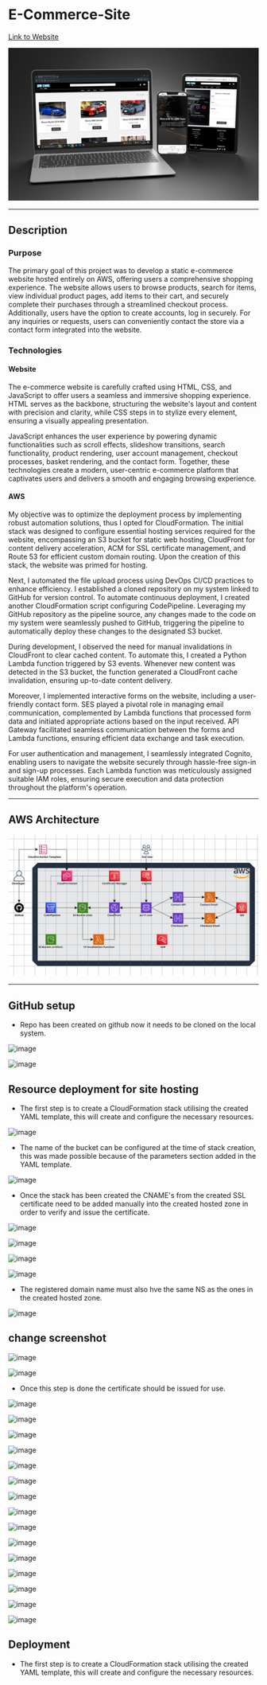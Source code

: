 # E-Commerce-Site
[Link to Website](https://azr11.com/)

![Image Alt text](https://github.com/AzharR11/E-Commerce-Site/blob/main/README%20files/E-Commerce-Mockup.jpg?raw=true)

---
## Description 
### Purpose 
The primary goal of this project was to develop a static e-commerce website hosted entirely on AWS, offering users a comprehensive shopping experience. The website allows users to browse products, search for items, view individual product pages, add items to their cart, and securely complete their purchases through a streamlined checkout process. Additionally, users have the option to create accounts, log in securely. For any inquiries or requests, users can conveniently contact the store via a contact form integrated into the website.

### Technologies
#### Website
The e-commerce website is carefully crafted using HTML, CSS, and JavaScript to offer users a seamless and immersive shopping experience. HTML serves as the backbone, structuring the website's layout and content with precision and clarity, while CSS steps in to stylize every element, ensuring a visually appealing presentation.

JavaScript enhances the user experience by powering dynamic functionalities such as scroll effects, slideshow transitions, search functionality, product rendering, user account management, checkout processes, basket rendering, and the contact form. Together, these technologies create a modern, user-centric e-commerce platform that captivates users and delivers a smooth and engaging browsing experience.

#### AWS
My objective was to optimize the deployment process by implementing robust automation solutions, thus I opted for CloudFormation. The initial stack was designed to configure essential hosting services required for the website, encompassing an S3 bucket for static web hosting, CloudFront for content delivery acceleration, ACM for SSL certificate management, and Route 53 for efficient custom domain routing. Upon the creation of this stack, the website was primed for hosting.

Next, I automated the file upload process using DevOps CI/CD practices to enhance efficiency. I established a cloned repository on my system linked to GitHub for version control. To automate continuous deployment, I created another CloudFormation script configuring CodePipeline. Leveraging my GitHub repository as the pipeline source, any changes made to the code on my system were seamlessly pushed to GitHub, triggering the pipeline to automatically deploy these changes to the designated S3 bucket.

During development, I observed the need for manual invalidations in CloudFront to clear cached content. To automate this, I created a Python Lambda function triggered by S3 events. Whenever new content was detected in the S3 bucket, the function generated a CloudFront cache invalidation, ensuring up-to-date content delivery.

Moreover, I implemented interactive forms on the website, including a user-friendly contact form. SES played a pivotal role in managing email communication, complemented by Lambda functions that processed form data and initiated appropriate actions based on the input received. API Gateway facilitated seamless communication between the forms and Lambda functions, ensuring efficient data exchange and task execution.

For user authentication and management, I seamlessly integrated Cognito, enabling users to navigate the website securely through hassle-free sign-in and sign-up processes. Each Lambda function was meticulously assigned suitable IAM roles, ensuring secure execution and data protection throughout the platform's operation.

---
## AWS Architecture

![Image Alt text](https://github.com/AzharR11/E-Commerce-Site/blob/main/README%20files/E-Commerce-Site.png?raw=true)

---
## GitHub setup

* Repo has been created on github now it needs to be cloned on the local system.

![image](https://github.com/AzharR11/E-Commerce-Site/assets/51958831/2ea3ce71-4301-4f3a-b794-05970a4aca9f)

![image](https://github.com/AzharR11/E-Commerce-Site/assets/51958831/14bac0ba-26c2-4a9f-a088-b718de38fc89)

## Resource deployment for site hosting

* The first step is to create a CloudFormation stack utilising the created YAML template, this will create and configure the necessary resources.

![image](https://github.com/AzharR11/E-Commerce-Site/assets/51958831/db304ac8-bb46-4f1d-bcfe-fa2ad8e00cf8)

* The name of the bucket can be configured at the time of stack creation, this was made possible because of the parameters section added in the YAML template.

![image](https://github.com/AzharR11/E-Commerce-Site/assets/51958831/6513b187-a2d7-402e-9216-28ad236ceaef)

* Once the stack has been created the CNAME's from the created SSL certificate need to be added manually into the created hosted zone in order to verify and issue the certificate.

![image](https://github.com/AzharR11/E-Commerce-Site/assets/51958831/1f179bf1-1d74-4187-926c-36a7acb39105)

![image](https://github.com/AzharR11/E-Commerce-Site/assets/51958831/28457a4c-c6dd-48f0-a28b-cd9e290d0dd5)

![image](https://github.com/AzharR11/E-Commerce-Site/assets/51958831/d79b013c-94fd-4f04-ad6d-a6743c43ff31)

![image](https://github.com/AzharR11/E-Commerce-Site/assets/51958831/7fc52497-11c7-4d76-8300-9c6225b1b698)

* The registered domain name must also hve the same NS as the ones in the created hosted zone.

![image](https://github.com/AzharR11/E-Commerce-Site/assets/51958831/5dc63023-55b7-474a-bcc1-b1a055bedbd3)

## change screenshot

![image](https://github.com/AzharR11/E-Commerce-Site/assets/51958831/64beabec-ce7b-4af0-89a3-1a5c9687a54b)

![image](https://github.com/AzharR11/E-Commerce-Site/assets/51958831/ec80af5d-b68c-423b-8546-40443f093597)

* Once this step is done the certificate should be issued for use.

![image](https://github.com/AzharR11/E-Commerce-Site/assets/51958831/a55108f2-841f-47c4-9107-4cec20d1da62)

![image](https://github.com/AzharR11/E-Commerce-Site/assets/51958831/1e535230-813e-4dc8-9160-a457242a77e1)

![image](https://github.com/AzharR11/E-Commerce-Site/assets/51958831/7a2408c1-526d-4fa7-985a-be32aa67d8c7)

![image](https://github.com/AzharR11/E-Commerce-Site/assets/51958831/db343709-f179-4e74-bc9e-da7f35abfeaa)

![image](https://github.com/AzharR11/E-Commerce-Site/assets/51958831/ac1cd2ff-f22c-42b3-9d34-b2ff5cb4ba94)

![image](https://github.com/AzharR11/E-Commerce-Site/assets/51958831/56fa02e0-6d91-4dc9-ac6f-68b3fa3f843a)

![image](https://github.com/AzharR11/E-Commerce-Site/assets/51958831/80c34671-abd8-4953-a7a0-ebc1d78f5d74)

![image](https://github.com/AzharR11/E-Commerce-Site/assets/51958831/a1c7e83a-6ecd-480c-ac63-582c0a3f7b98)

![image](https://github.com/AzharR11/E-Commerce-Site/assets/51958831/e37576a9-7866-4ddd-aa9c-00d3063e585e)

![image](https://github.com/AzharR11/E-Commerce-Site/assets/51958831/8b5f695e-99ae-4a0b-b58f-313340b7b215)

![image](https://github.com/AzharR11/E-Commerce-Site/assets/51958831/c7a6c0a8-651e-4e15-87b9-2ed8ef988611)

![image](https://github.com/AzharR11/E-Commerce-Site/assets/51958831/65799c53-50b3-468f-a95f-cbb8221abf5e)

![image](https://github.com/AzharR11/E-Commerce-Site/assets/51958831/ebdd8b45-1a52-4b8c-a516-a7b4b865a575)

![image](https://github.com/AzharR11/E-Commerce-Site/assets/51958831/2bfbe778-1c91-404d-956e-89a69e11fe68)

![image](https://github.com/AzharR11/E-Commerce-Site/assets/51958831/105280d7-7bf5-4215-abc1-2e007157ebfa)


## Deployment 
* The first step is to create a CloudFormation stack utilising the created YAML template, this will create and configure the necessary resources.

